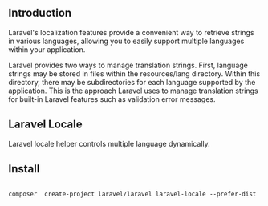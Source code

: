 ## Introduction

Laravel's localization features provide a convenient way to retrieve strings in various languages, allowing you to easily support multiple languages within your application.

Laravel provides two ways to manage translation strings. First, language strings may be stored in files within the resources/lang directory. Within this directory, there may be subdirectories for each language supported by the application. This is the approach Laravel uses to manage translation strings for built-in Laravel features such as validation error messages.

## Laravel Locale

Laravel locale helper controls multiple language dynamically. 

## Install
<pre><code>
composer  create-project laravel/laravel laravel-locale --prefer-dist
</code></pre>
